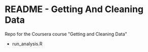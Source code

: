 README - Getting And Cleaning Data
======================

Repo for the Coursera course "Getting and Cleaning Data"

* run_analysis.R